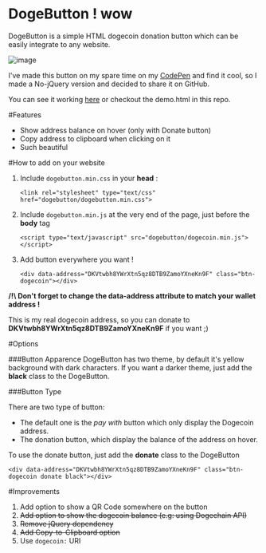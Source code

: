 DogeButton ! wow
==========

DogeButton is a simple HTML dogecoin donation button which can be easily integrate to any website.

![image](https://dl.dropboxusercontent.com/u/6888621/htdocs/dogecoin-demo-short.gif)

I've made this button on my spare time on my [CodePen](http://codepen.io/yadomi/pen/EGiKD) and find it cool, so I made a No-jQuery version and decided to share it on GitHub. 

You can see it working [here](http://cakelabs.fr/doge) or checkout the demo.html in this repo.

#Features

 - Show address balance on hover (only with Donate button)
 - Copy address to clipboard when clicking on it
 - Such beautiful

#How to add on your website

1. Include `dogebutton.min.css` in your **head** :

	```
	<link rel="stylesheet" type="text/css" href="dogebutton/dogebutton.min.css">
	```
	
2. Include `dogebutton.min.js` at the very end of the page, just before the **body** tag

	```
	<script type="text/javascript" src="dogebutton/dogecoin.min.js"></script>
	```
	
3. Add button everywhere you want !

	```
	<div data-address="DKVtwbh8YWrXtn5qz8DTB9ZamoYXneKn9F" class="btn-dogecoin"></div>
	```
**/!\ Don't forget to change the data-address attribute to match your wallet address !**

This is my real dogecoin address, so you can donate to **DKVtwbh8YWrXtn5qz8DTB9ZamoYXneKn9F** if you want ;) 

#Options

###Button Apparence
DogeButton has two theme, by default it's yellow background with dark characters. If you want a darker theme, just add the **black** class to the DogeButton.

###Button Type

There are two type of button:

- The default one is the *pay with* button which only display the Dogecoin address. 
- The donation button, which display the balance of the address on hover.

To use the donate button, just add the **donate** class to the DogeButton

	<div data-address="DKVtwbh8YWrXtn5qz8DTB9ZamoYXneKn9F" class="btn-dogecoin donate black"></div>

#Improvements

1. Add option to show a QR Code somewhere on the button
2. ~~Add option to show the dogecoin balance (e.g: using Dogechain API)~~
3. ~~Remove jQuery dependency~~
4. ~~Add Copy-to-Clipboard option~~ 
5. Use `dogecoin:` URI
